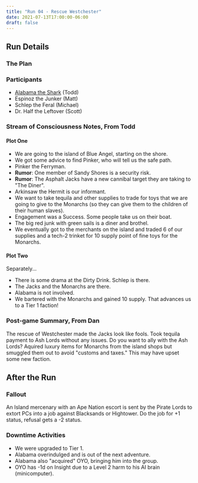 ```yaml
---
title: "Run 04 - Rescue Westchester"
date: 2021-07-13T17:00:00-06:00
draft: false
---
```


## Run Details

### The Plan

### Participants
* [Alabama the Shark](../../characters/alabama) (Todd)
* Espinoz the Junker (Matt)
* Schlep the Feral (Michael)
* Dr. Half the Leftover (Scott)

### Stream of Consciousness Notes, From Todd

#### Plot One

* We are going to the island of Blue Angel, starting on the shore.
* We got some advice to find Pinker, who will tell us the safe path.
* Pinker the Ferryman.
* **Rumor**: One member of Sandy Shores is a security risk.
* **Rumor**: The Asphalt Jacks have a new cannibal target they are taking to "The Diner".
* Arkinsaw the Hermit is our informant.
* We want to take tequila and other supplies to trade for toys that we are going to give to the Monarchs (so they can give them to the children of their human slaves).
* Engagement was a Success. Some people take us on their boat.
* The big red junk with green sails is a diner and brothel.
* We eventually got to the merchants on the island and traded 6 of our supplies and a tech-2 trinket for 10 supply point of fine toys for the Monarchs.

#### Plot Two

Separately...

* There is some drama at the Dirty Drink. Schlep is there.
* The Jacks and the Monarchs are there.
* Alabama is not involved.
* We bartered with the Monarchs and gained 10 supply. That advances us to a Tier 1 faction!


### Post-game Summary, From Dan

The rescue of Westchester made the Jacks look like fools. Took tequila payment to Ash Lords without any issues. Do you want to ally with the Ash Lords? Aquired luxury items for Monarchs from the island shops but smuggled them out to avoid "customs and taxes."  This may have  upset some new faction. 
 

## After the Run

### Fallout

An Island mercenary with an Ape Nation escort is sent by the Pirate Lords to extort PCs into a job against Blacksands or Hightower. Do the job for +1 status, refusal gets a -2 status.

### Downtime Activities

* We were upgraded to Tier 1.
* Alabama overindulged and is out of the next adventure.
* Alabama also "acquired" OYO, bringing him into the group.
* OYO has -1d on Insight due to a Level 2 harm to his AI brain (minicomputer).

